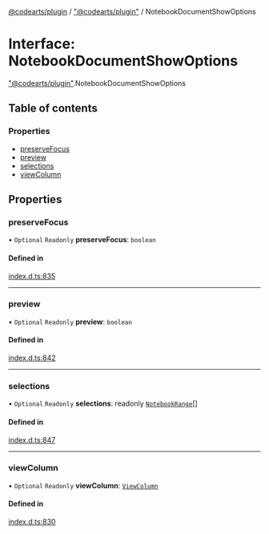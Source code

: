 [@codearts/plugin](../README.md) / ["@codearts/plugin"](../modules/_codearts_plugin_.md) / NotebookDocumentShowOptions

# Interface: NotebookDocumentShowOptions

["@codearts/plugin"](../modules/_codearts_plugin_.md).NotebookDocumentShowOptions

## Table of contents

### Properties

- [preserveFocus](codearts_plugin_.NotebookDocumentShowOptions.md#preservefocus)
- [preview](codearts_plugin_.NotebookDocumentShowOptions.md#preview)
- [selections](codearts_plugin_.NotebookDocumentShowOptions.md#selections)
- [viewColumn](codearts_plugin_.NotebookDocumentShowOptions.md#viewcolumn)

## Properties

### preserveFocus

• `Optional` `Readonly` **preserveFocus**: `boolean`

#### Defined in

[index.d.ts:835](https://github.com/huaweicloud/cloudide-plugin-api/blob/b58031b/index.d.ts#L835)

___

### preview

• `Optional` `Readonly` **preview**: `boolean`

#### Defined in

[index.d.ts:842](https://github.com/huaweicloud/cloudide-plugin-api/blob/b58031b/index.d.ts#L842)

___

### selections

• `Optional` `Readonly` **selections**: readonly [`NotebookRange`](../classes/codearts_plugin_.NotebookRange.md)[]

#### Defined in

[index.d.ts:847](https://github.com/huaweicloud/cloudide-plugin-api/blob/b58031b/index.d.ts#L847)

___

### viewColumn

• `Optional` `Readonly` **viewColumn**: [`ViewColumn`](../enums/codearts_plugin_.ViewColumn.md)

#### Defined in

[index.d.ts:830](https://github.com/huaweicloud/cloudide-plugin-api/blob/b58031b/index.d.ts#L830)
